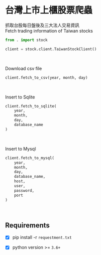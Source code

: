 # 台灣上市上櫃股票爬蟲

抓取台股每日盤後及三大法人交易資訊\
Fetch trading information of Taiwan stocks

```python
from . import stock

client = stock.client.TaiwanStockClient()
```

<br>

Download csv file

```python
client.fetch_to_csv(year, month, day)
```

<br>

Insert to Sqlite

```python
client.fetch_to_sqlite(
    year,
    month,
    day,
    database_name
)
```

<br>

Insert to Mysql

```python
client.fetch_to_mysql(
    year,
    month,
    day,
    database_name,
    host,
    user,
    password,
    port
)
```

<br>

## Requirements

- [x] pip install -r `requestment.txt`
- [x] python version >= `3.6+`

